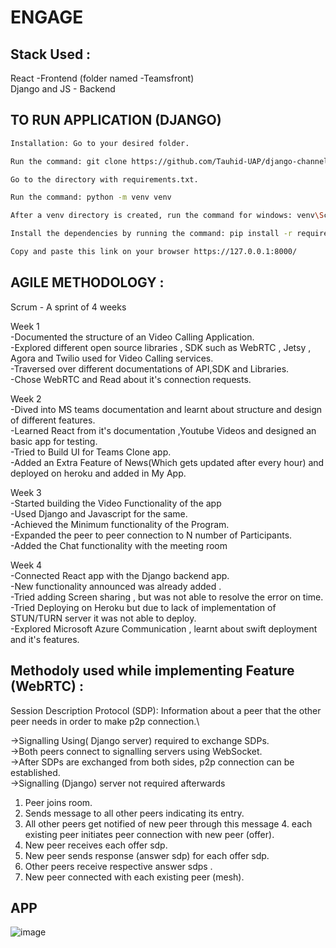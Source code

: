 # ENGAGE

## Stack Used :
React -Frontend (folder named -Teamsfront)\
Django and JS - Backend
 
## TO RUN APPLICATION (DJANGO)
```bash
Installation: Go to your desired folder.

Run the command: git clone https://github.com/Tauhid-UAP/django-channels-webrtc.git

Go to the directory with requirements.txt.

Run the command: python -m venv venv

After a venv directory is created, run the command for windows: venv\Scripts\activate.bat run the command for Unix or MacOS: source venv/bin/activate

Install the dependencies by running the command: pip install -r requirements.txt

Copy and paste this link on your browser https://127.0.0.1:8000/
```


## AGILE METHODOLOGY :

Scrum - A sprint of 4 weeks

Week 1\
-Documented the structure of an Video Calling Application.\
-Explored different open source libraries , SDK such as WebRTC , Jetsy , Agora and Twilio used for Video Calling services.\
-Traversed over different documentations of API,SDK and Libraries.\
-Chose WebRTC and Read about it's connection requests.

Week 2\
-Dived into MS teams documentation and learnt about structure and design of different features.\
-Learned React from it's documentation ,Youtube Videos and designed an basic app for testing.\
-Tried to Build UI for Teams Clone app.\
-Added an Extra Feature of News(Which gets updated after every hour) and deployed on heroku and added in My App.

Week 3\
-Started building the Video Functionality of the app\
-Used Django and Javascript for the same.\
-Achieved the Minimum functionality of the Program.\
-Expanded the peer to peer connection to N number of Participants.\
-Added the Chat functionality with the meeting room

Week 4\
-Connected React app with the Django backend app.\
-New functionality announced was already added .\
-Tried adding Screen sharing , but was not able to resolve the error on time.\
-Tried Deploying on Heroku but due to lack of implementation of STUN/TURN server it was not able to deploy.\
-Explored Microsoft Azure Communication , learnt about swift deployment and it's features.

## Methodoly used while implementing Feature (WebRTC) :

Session Description Protocol (SDP): Information about a peer that the other peer needs in order to make p2p connection.\

->Signalling Using( Django server) required to exchange SDPs.\
->Both peers connect to signalling servers using WebSocket.\
->After SDPs are exchanged from both sides, p2p connection can be established.\
->Signalling (Django) server not required afterwards

1. Peer joins room.
2. Sends message to all other peers indicating its entry.
3. All other peers get notified of new peer through this message 4. each existing peer initiates peer connection with new peer (offer).
5. New peer receives each offer sdp.
7. New peer sends response (answer sdp) for each offer sdp.
8. Other peers receive respective answer sdps .
9. New peer connected with each existing peer (mesh).

## APP
![image](https://user-images.githubusercontent.com/61489137/125207593-cefdf680-e2aa-11eb-8755-3759329c74f4.png)



